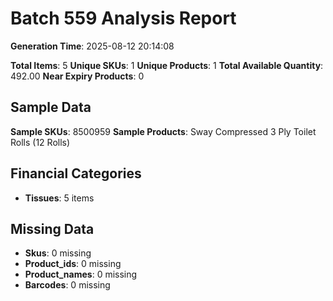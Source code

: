 # Batch 559 Analysis Report

**Generation Time**: 2025-08-12 20:14:08

**Total Items**: 5
**Unique SKUs**: 1
**Unique Products**: 1
**Total Available Quantity**: 492.00
**Near Expiry Products**: 0

## Sample Data
**Sample SKUs**: 8500959
**Sample Products**: Sway Compressed 3 Ply Toilet Rolls (12 Rolls)

## Financial Categories
- **Tissues**: 5 items

## Missing Data
- **Skus**: 0 missing
- **Product_ids**: 0 missing
- **Product_names**: 0 missing
- **Barcodes**: 0 missing
